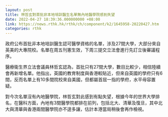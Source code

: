 ```yaml
---
layout: post
title: 林哲玄對首批非本地培訓醫生名單無內地醫學院感到失望
date: 2022-04-27 18:39:36.000000000 +08:00
link: https://news.rthk.hk/rthk/ch/component/k2/1645958-20220427.htm
categories: rthk
---
```


政府公布首批非本地培訓醫生認可醫學資格的名單，涉及27間大學，大部分來自英美的大專院校。名單在周五刊憲生效，下周三提交立法會進行先訂立後審議程序。

醫療衞生界立法會議員林哲玄認為，首批只有27間大學，數目比較少，相信陸續會再新增名單。他指出，英國的教育制度與香港較貼近，但來自英國的學府只有6間，反而名單上有10多間院校來自美國，但都屬首屈一指的學府，水平毋容置疑。

對今次名單沒有內地醫學院，林哲玄對此感到有點失望，根據今年的世界大學排名，在醫科方面，內地有3間醫學院都排在前列，包括北大、清華及復旦，其中北大與清華與香港兩間醫學院亦不遑多讓，估計本港當局稍後會再作檢視。
